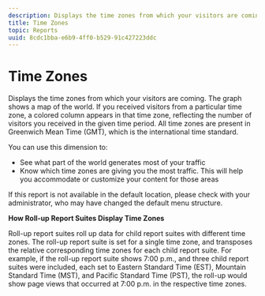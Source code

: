 ```yaml
---
description: Displays the time zones from which your visitors are coming. The graph shows a map of the world. If you received visitors from a particular time zone, a colored column appears in that time zone, reflecting the number of visitors you received in the given time period. All time zones are present in Greenwich Mean Time (GMT), which is the international time standard.
title: Time Zones
topic: Reports
uuid: 8cdc1bba-e6b9-4ff0-b529-91c427223ddc
---
```


# Time Zones

Displays the time zones from which your visitors are coming. The graph shows a map of the world. If you received visitors from a particular time zone, a colored column appears in that time zone, reflecting the number of visitors you received in the given time period. All time zones are present in Greenwich Mean Time (GMT), which is the international time standard.

You can use this dimension to:

* See what part of the world generates most of your traffic 
* Know which time zones are giving you the most traffic. This will help you accommodate or customize your content for those areas

If this report is not available in the default location, please check with your administrator, who may have changed the default menu structure.

**How Roll-up Report Suites Display Time Zones**

Roll-up report suites roll up data for child report suites with different time zones. The roll-up report suite is set for a single time zone, and transposes the relative corresponding time zones for each child report suite. For example, if the roll-up report suite shows 7:00 p.m., and three child report suites were included, each set to Eastern Standard Time (EST), Mountain Standard Time (MST), and Pacific Standard Time (PST), the roll-up would show page views that occurred at 7:00 p.m. in the respective time zones.
